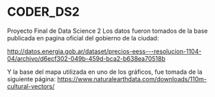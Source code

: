 # CODER_DS2
Proyecto Final de Data Science 2
Los datos fueron tomados de la base publicada en pagina oficial del gobierno de la ciudad: 

http://datos.energia.gob.ar/dataset/precios-eess---resolucion-1104-04/archivo/d6ecf302-049b-459d-bca2-b638ea70518b

Y la base del mapa utilizada en uno de los gráficos, fue tomada de la siguiente página: 
https://www.naturalearthdata.com/downloads/110m-cultural-vectors/
